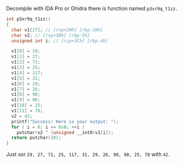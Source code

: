 Decompile with IDA Pro or Ghidra there is function named `p3xr9q_t1zz`.

```c
int p3xr9q_t1zz()
{
  char v1[27]; // [rsp+20h] [rbp-20h]
  char v2; // [rsp+3Bh] [rbp-5h]
  unsigned int i; // [rsp+3Ch] [rbp-4h]

  v1[0] = 29;
  v1[1] = 27;
  v1[2] = 71;
  v1[3] = 25;
  v1[4] = 117;
  v1[5] = 31;
  v1[6] = 29;
  v1[7] = 26;
  v1[8] = 90;
  v1[9] = 90;
  v1[10] = 25;
  v1[11] = 78;
  v2 = 42;
  printf("Success! Here is your output: ");
  for ( i = 0; i <= 0xB; ++i )
    putchar(v2 ^ (unsigned __int8)v1[i]);
  return putchar(10);
}
```

Just xor `29, 27, 71, 25, 117, 31, 29, 26, 90, 90, 25, 78` with `42`.